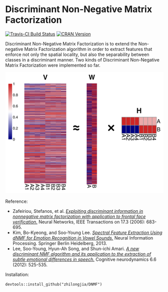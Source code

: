 # Discriminant Non-Negative Matrix Factorization

[![Travis-CI Build Status](https://travis-ci.org/zhilongjia/DNMF.png?branch=master)](https://travis-ci.org/zhilongjia/DNMF) [![CRAN Version](http://www.r-pkg.org/badges/version/DNMF)](http://cran.r-project.org/web/packages/DNMF)

Discriminant Non-Negative Matrix Factorization is to extend the Non-negative Matrix Factorization algorithm in order to extract features that enforce not only the spatial locality, but also the separability between classes in a discriminant manner. Two kinds of Discriminant Non-Negative Matrix Factorization were implemented so far.

![Type 1 motiflogo](figure/DNMF.png)

Reference: 
+ Zafeiriou, Stefanos, et al. [*Exploiting discriminant information in nonnegative matrix factorization with application to frontal face verification.*](http://www.ncbi.nlm.nih.gov/pubmed/16722172) Neural Networks, IEEE Transactions on 17.3 (2006): 683-695.
+ Kim, Bo-Kyeong, and Soo-Young Lee. [*Spectral Feature Extraction Using dNMF for Emotion Recognition in Vowel Sounds.*](http://link.springer.com/chapter/10.1007%2F978-3-642-42051-1_59) Neural Information Processing. Springer Berlin Heidelberg, 2013.
+ Lee, Soo-Young, Hyun-Ah Song, and Shun-ichi Amari. [*A new discriminant NMF algorithm and its application to the extraction of subtle emotional differences in speech.*](http://link.springer.com/article/10.1007%2Fs11571-012-9213-1#page-1) Cognitive neurodynamics 6.6 (2012): 525-535.


Installation:

	devtools::install_github("zhilongjia/DNMF")
